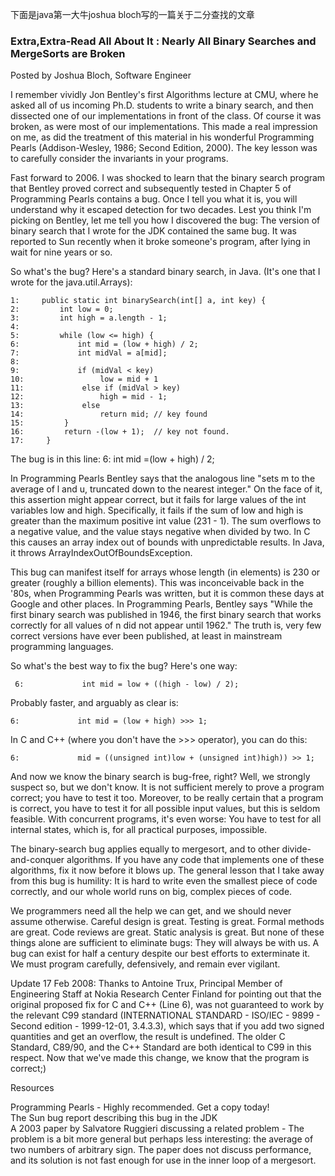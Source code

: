 下面是java第一大牛joshua bloch写的一篇关于二分查找的文章

### Extra,Extra-Read All About It : Nearly All Binary Searches and MergeSorts are Broken

Posted by Joshua Bloch, Software Engineer 

I remember vividly Jon Bentley's first Algorithms lecture at CMU, where he asked all of us incoming Ph.D. students to write a binary search, and then dissected one of our implementations in front of the class. Of course it was broken, as were most of our implementations. This made a real impression on me, as did the treatment of this material in his wonderful Programming Pearls (Addison-Wesley, 1986; Second Edition, 2000). The key lesson was to carefully consider the invariants in your programs.  

Fast forward to 2006. I was shocked to learn that the binary search program that Bentley proved correct and subsequently tested in Chapter 5 of Programming Pearls contains a bug. Once I tell you what it is, you will understand why it escaped detection for two decades. Lest you think I'm picking on Bentley, let me tell you how I discovered the bug: The version of binary search that I wrote for the JDK contained the same bug. It was reported to Sun recently when it broke someone's program, after lying in wait for nine years or so.  
  
So what's the bug? Here's a standard binary search, in Java. (It's one that I wrote for the java.util.Arrays):  


	1:     public static int binarySearch(int[] a, int key) {  
	2:         int low = 0;  
	3:         int high = a.length - 1;
	4:
	5:         while (low <= high) {
	6:             int mid = (low + high) / 2;
	7:             int midVal = a[mid];
	8:
	9:             if (midVal < key)
	10:                 low = mid + 1
	11:             else if (midVal > key)
	12:                 high = mid - 1;
	13:             else
	14:                 return mid; // key found
	15:         }
	16:         return -(low + 1);  // key not found.
	17:     }

The bug is in this line:
 	6:             int mid =(low + high) / 2;

In Programming Pearls Bentley says that the analogous line "sets m to the average of l and u, truncated down to the nearest integer." On the face of it, this assertion might appear correct, but it fails for large values of the int variables low and high. Specifically, it fails if the sum of low and high is greater than the maximum positive int value (231 - 1). The sum overflows to a negative value, and the value stays negative when divided by two. In C this causes an array index out of bounds with unpredictable results. In Java, it throws ArrayIndexOutOfBoundsException.  

This bug can manifest itself for arrays whose length (in elements) is 230 or greater (roughly a billion elements). This was inconceivable back in the '80s, when Programming Pearls was written, but it is common these days at Google and other places. In Programming Pearls, Bentley says "While the first binary search was published in 1946, the first binary search that works correctly for all values of n did not appear until 1962." The truth is, very few correct versions have ever been published, at least in mainstream programming languages.  
  
So what's the best way to fix the bug? Here's one way: 

	 6:             int mid = low + ((high - low) / 2);

Probably faster, and arguably as clear is:

 	6:             int mid = (low + high) >>> 1;

In C and C++ (where you don't have the >>> operator), you can do this:

 	6:             mid = ((unsigned int)low + (unsigned int)high)) >> 1;

And now we know the binary search is bug-free, right? Well, we strongly suspect so, but we don't know. It is not sufficient merely to prove a program correct; you have to test it too. Moreover, to be really certain that a program is correct, you have to test it for all possible input values, but this is seldom feasible. With concurrent programs, it's even worse: You have to test for all internal states, which is, for all practical purposes, impossible.

The binary-search bug applies equally to mergesort, and to other divide-and-conquer algorithms. If you have any code that implements one of these algorithms, fix it now before it blows up. The general lesson that I take away from this bug is humility: It is hard to write even the smallest piece of code correctly, and our whole world runs on big, complex pieces of code.

We programmers need all the help we can get, and we should never assume otherwise. Careful design is great. Testing is great. Formal methods are great. Code reviews are great. Static analysis is great. But none of these things alone are sufficient to eliminate bugs: They will always be with us. A bug can exist for half a century despite our best efforts to exterminate it. We must program carefully, defensively, and remain ever vigilant.

Update 17 Feb 2008: Thanks to Antoine Trux, Principal Member of Engineering Staff at Nokia Research Center Finland for pointing out that the original proposed fix for C and C++ (Line 6), was not guaranteed to work by the relevant C99 standard (INTERNATIONAL STANDARD - ISO/IEC - 9899 - Second edition - 1999-12-01, 3.4.3.3), which says that if you add two signed quantities and get an overflow, the result is undefined. The older C Standard, C89/90, and the C++ Standard are both identical to C99 in this respect. Now that we've made this change, we know that the program is correct;)

Resources  


Programming Pearls - Highly recommended. Get a copy today!  
The Sun bug report describing this bug in the JDK  
A 2003 paper by Salvatore Ruggieri discussing a related problem - The problem is a bit more general but perhaps less interesting: the average of two numbers of arbitrary   sign. The paper does not discuss performance, and its solution is not fast enough for use in the inner loop of a mergesort.  